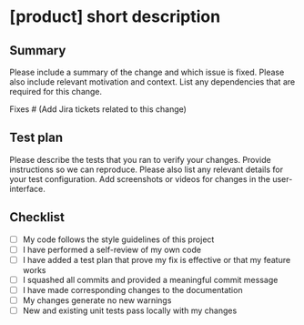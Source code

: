 # [product] short description

## Summary

Please include a summary of the change and which issue is fixed. Please also include relevant motivation and context. List any dependencies that are required for this change.

Fixes # (Add Jira tickets related to this change)

## Test plan

Please describe the tests that you ran to verify your changes. Provide instructions so we can reproduce.
Please also list any relevant details for your test configuration. Add screenshots or videos for changes in the user-interface.

## Checklist

- [ ] My code follows the style guidelines of this project
- [ ] I have performed a self-review of my own code
- [ ] I have added a test plan that prove my fix is effective or that my feature works
- [ ] I squashed all commits and provided a meaningful commit message
- [ ] I have made corresponding changes to the documentation
- [ ] My changes generate no new warnings
- [ ] New and existing unit tests pass locally with my changes
